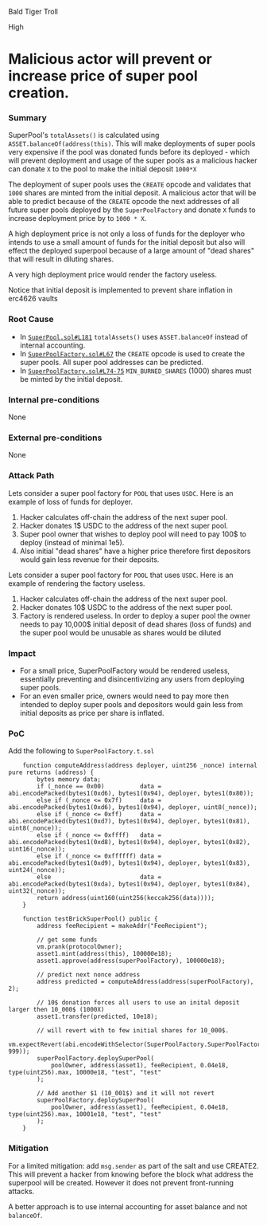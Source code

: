Bald Tiger Troll

High

# Malicious actor will prevent or increase price of super pool creation.

### Summary

SuperPool's `totalAssets()` is calculated using `ASSET.balanceOf(address(this)`. This will make deployments of super pools very expensive if the pool was donated funds before its deployed - which will prevent deployment and usage of the super pools as a malicious hacker can donate `X` to the pool to make the initial deposit `1000*X`

The deployment of super pools uses the `CREATE` opcode and validates that `1000` shares are minted from the initial deposit. A malicious actor that will be able to predict because of the `CREATE` opcode the next addresses of all future super pools deployed by the `SuperPoolFactory` and donate `X` funds to increase deployment price by to `1000 * X`.

A high deployment price is not only a loss of funds for the deployer who intends to use a small amount of funds for the initial deposit but also will effect the deployed superpool because of a large amount of "dead shares" that will result in diluting shares.

A very high deployment price would render the factory useless.

Notice that initial deposit is implemented to prevent share inflation in erc4626 vaults

### Root Cause

- In [`SuperPool.sol#L181`](https://github.com/sherlock-audit/2024-08-sentiment-v2/blob/main/protocol-v2/src/SuperPool.sol#L181) `totalAssets()` uses `ASSET.balanceOf` instead of internal accounting.
- In [`SuperPoolFactory.sol#L67`](https://github.com/sherlock-audit/2024-08-sentiment-v2/blob/main/protocol-v2/src/SuperPoolFactory.sol#L67) the `CREATE` opcode is used to create the super pools. All super pool addresses can be predicted.
- In [`SuperPoolFactory.sol#L74-75`](https://github.com/sherlock-audit/2024-08-sentiment-v2/blob/main/protocol-v2/src/SuperPoolFactory.sol#L74-L75) `MIN_BURNED_SHARES` (1000) shares must be minted by the initial deposit.

### Internal pre-conditions

None

### External pre-conditions

None

### Attack Path

Lets consider a super pool factory for `POOL` that uses `USDC`. Here is an example of loss of funds for deployer. 
1. Hacker calculates off-chain the address of the next super pool.
2. Hacker donates 1$ USDC to the address of the next super pool. 
3. Super pool owner that wishes to deploy pool will need to pay 100$ to deploy (instead of minimal 1e5).
4. Also initial "dead shares" have a higher price therefore first depositors would gain less revenue for their deposits.

Lets consider a super pool factory for `POOL` that uses `USDC`.  Here is an example of rendering the factory useless.  
1. Hacker calculates off-chain the address of the next super pool.
2. Hacker donates 10$ USDC to the address of the next super pool. 
3. Factory is rendered useless. In order to deploy a super pool the owner needs to pay 10,000$ initial deposit of dead shares (loss of funds) and the super pool would be unusable as shares would be diluted

### Impact

- For a small price, SuperPoolFactory would be rendered useless, essentially preventing and disincentivizing any users from deploying super pools.
- For an even smaller price, owners would need to pay more then intended to deploy super pools and depositors would gain less from initial deposits as price per share is inflated. 

### PoC

Add the following to `SuperPoolFactory.t.sol`

```solidity
    function computeAddress(address deployer, uint256 _nonce) internal pure returns (address) {
        bytes memory data;
        if (_nonce == 0x00)          data = abi.encodePacked(bytes1(0xd6), bytes1(0x94), deployer, bytes1(0x80));
        else if (_nonce <= 0x7f)     data = abi.encodePacked(bytes1(0xd6), bytes1(0x94), deployer, uint8(_nonce));
        else if (_nonce <= 0xff)     data = abi.encodePacked(bytes1(0xd7), bytes1(0x94), deployer, bytes1(0x81), uint8(_nonce));
        else if (_nonce <= 0xffff)   data = abi.encodePacked(bytes1(0xd8), bytes1(0x94), deployer, bytes1(0x82), uint16(_nonce));
        else if (_nonce <= 0xffffff) data = abi.encodePacked(bytes1(0xd9), bytes1(0x94), deployer, bytes1(0x83), uint24(_nonce));
        else                         data = abi.encodePacked(bytes1(0xda), bytes1(0x94), deployer, bytes1(0x84), uint32(_nonce));
        return address(uint160(uint256(keccak256(data))));
    }    
    
    function testBrickSuperPool() public {
        address feeRecipient = makeAddr("FeeRecipient");

        // get some funds
        vm.prank(protocolOwner);
        asset1.mint(address(this), 100000e18);
        asset1.approve(address(superPoolFactory), 100000e18);

        // predict next nonce address
        address predicted = computeAddress(address(superPoolFactory), 2);
        
        // 10$ donation forces all users to use an inital deposit larger then 10_000$ (1000X)
        asset1.transfer(predicted, 10e18);

        // will revert with to few initial shares for 10_000$. 
        vm.expectRevert(abi.encodeWithSelector(SuperPoolFactory.SuperPoolFactory_TooFewInitialShares.selector, 999));
        superPoolFactory.deploySuperPool(
            poolOwner, address(asset1), feeRecipient, 0.04e18, type(uint256).max, 10000e18, "test", "test"
        );

        // Add another $1 (10_001$) and it will not revert
        superPoolFactory.deploySuperPool(
            poolOwner, address(asset1), feeRecipient, 0.04e18, type(uint256).max, 10001e18, "test", "test"
        );
    }
```

### Mitigation

For a limited mitigation: add `msg.sender` as part of the salt and use CREATE2. This will prevent a hacker from knowing before the block what address the superpool will be created. However it does not prevent front-running attacks. 

A better approach is to use internal accounting for asset balance and not `balanceOf`. 